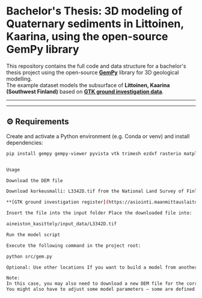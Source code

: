 # Bachelor's Thesis: 3D modeling of Quaternary sediments in Littoinen, Kaarina, using the open-source GemPy library

This repository contains the full code and data structure for a bachelor's thesis project using the open-source **[GemPy](https://www.gempy.org)** library for 3D geological modelling.  
The example dataset models the subsurface of **Littoinen, Kaarina (Southwest Finland)** based on **[GTK ground investigation data](https://gtkdata.gtk.fi/pohjatutkimukset/index.html)**.

---


---

## ⚙️ Requirements

Create and activate a Python environment (e.g. Conda or venv) and install dependencies:

```bash
pip install gempy gempy-viewer pyvista vtk trimesh ezdxf rasterio matplotlib scipy numpy pandas


Usage

Download the DEM file

Download korkeusmalli: L3342D.tif from the National Land Survey of Finland File Service:

**[GTK ground investigation register](https://asiointi.maanmittauslaitos.fi/karttapaikka/tiedostopalvelu/korkeusvyohykkeet?lang=fi](https://asiointi.maanmittauslaitos.fi/karttapaikka/tiedostopalvelu/korkeusmalli?)**lang=fi) .

Insert the file into the input folder Place the downloaded file into:

aineiston_kasittely/input_data/L3342D.tif

Run the model script

Execute the following command in the project root:

python src/gem.py

Optional: Use other locations If you want to build a model from another location, download a TEK file from GTK soil investigation database: https://gtkdata.gtk.fi/pohjatutkimukset/index.html or from your own site’s Geotechnical investigator.

Note:
In this case, you may also need to download a new DEM file for the corresponding area.
You might also have to adjust some model parameters — some are defined in the config.json file, while others are hardcoded in the source code.
